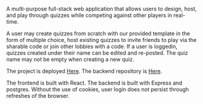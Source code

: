 A multi-purpose full-stack web application that allows users to design, host, and play through quizzes while competing against other players in real-time.

A user may create quizzes from scratch with our provided template in the form of multiple choice, host existing quizzes to invite friends to play via the sharable code or join other lobbies with a code. If a user is loggedin, quizzes created under their name can be edited and re-posted. The quiz name may not be empty when creating a new quiz. 

The project is deployed [Here](https://re-solve.netlify.app/).
The backend repository is [Here](https://github.com/HenryMao/re-solve-api).

The frontend is built with React. The backend is built with Express and postgres. Without the use of cookies, user login does not persist through refreshes of the browser.